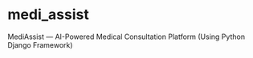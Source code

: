 # medi_assist
MediAssist — AI-Powered Medical Consultation Platform (Using Python Django Framework)
